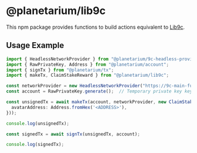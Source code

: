 # @planetarium/lib9c

This npm package provides functions to build actions equivalent to [Lib9c].

[Lib9c]: https://github.com/planetarium/lib9c

## Usage Example

```typescript
import { HeadlessNetworkProvider } from "@planetarium/9c-headless-provider";
import { RawPrivateKey, Address } from "@planetarium/account";
import { signTx } from "@planetarium/tx";
import { makeTx, ClaimStakeReward } from "@planetarium/lib9c";

const networkProvider = new HeadlessNetworkProvider("https://9c-main-full-state.nine-chronicles.com/graphql");
const account = RawPrivateKey.generate();  // Temporary private key key.

const unsignedTx = await makeTx(account, networkProvider, new ClaimStakeReward({
  avatarAddress: Address.fromHex('<ADDRESS>'),
}));

console.log(unsignedTx);

const signedTx = await signTx(unsignedTx, account);

console.log(signedTx);
```
